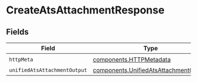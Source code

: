 # CreateAtsAttachmentResponse


## Fields

| Field                                                                                          | Type                                                                                           | Required                                                                                       | Description                                                                                    |
| ---------------------------------------------------------------------------------------------- | ---------------------------------------------------------------------------------------------- | ---------------------------------------------------------------------------------------------- | ---------------------------------------------------------------------------------------------- |
| `httpMeta`                                                                                     | [components.HTTPMetadata](../../models/components/httpmetadata.md)                             | :heavy_check_mark:                                                                             | N/A                                                                                            |
| `unifiedAtsAttachmentOutput`                                                                   | [components.UnifiedAtsAttachmentOutput](../../models/components/unifiedatsattachmentoutput.md) | :heavy_minus_sign:                                                                             | N/A                                                                                            |